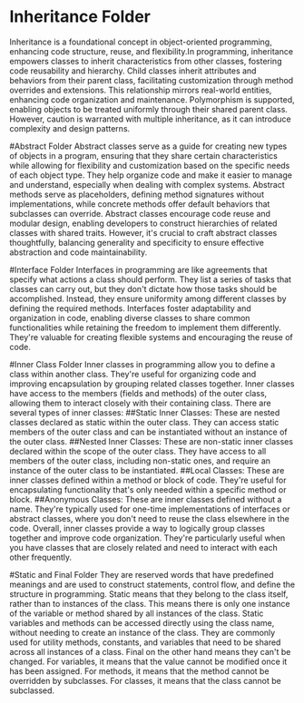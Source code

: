 # Inheritance Folder 
Inheritance is a foundational concept in object-oriented programming, enhancing code structure, reuse, and flexibility.In programming, inheritance empowers classes to inherit characteristics from other classes, fostering code reusability and hierarchy. Child classes inherit attributes and behaviors from their parent class, facilitating customization through method overrides and extensions. This relationship mirrors real-world entities, enhancing code organization and maintenance. Polymorphism is supported, enabling objects to be treated uniformly through their shared parent class. However, caution is warranted with multiple inheritance, as it can introduce complexity and design patterns.

#Abstract Folder
Abstract classes serve as a guide for creating new types of objects in a program, ensuring that they share certain characteristics while allowing for flexibility and customization based on the specific needs of each object type. They help organize code and make it easier to manage and understand, especially when dealing with complex systems. Abstract methods serve as placeholders, defining method signatures without implementations, while concrete methods offer default behaviors that subclasses can override. Abstract classes encourage code reuse and modular design, enabling developers to construct hierarchies of related classes with shared traits. However, it's crucial to craft abstract classes thoughtfully, balancing generality and specificity to ensure effective abstraction and code maintainability.

#Interface Folder
Interfaces in programming are like agreements that specify what actions a class should perform. They list a series of tasks that classes can carry out, but they don't dictate how those tasks should be accomplished. Instead, they ensure uniformity among different classes by defining the required methods. Interfaces foster adaptability and organization in code, enabling diverse classes to share common functionalities while retaining the freedom to implement them differently. They're valuable for creating flexible systems and encouraging the reuse of code.

#Inner Class Folder
Inner classes in programming allow you to define a class within another class. They're useful for organizing code and improving encapsulation by grouping related classes together. Inner classes have access to the members (fields and methods) of the outer class, allowing them to interact closely with their containing class.
There are several types of inner classes:
##Static Inner Classes: These are nested classes declared as static within the outer class. They can access static members of the outer class and can be instantiated without an instance of the outer class.
##Nested Inner Classes: These are non-static inner classes declared within the scope of the outer class. They have access to all members of the outer class, including non-static ones, and require an instance of the outer class to be instantiated.
##Local Classes: These are inner classes defined within a method or block of code. They're useful for encapsulating functionality that's only needed within a specific method or block.
##Anonymous Classes: These are inner classes defined without a name. They're typically used for one-time implementations of interfaces or abstract classes, where you don't need to reuse the class elsewhere in the code.
Overall, inner classes provide a way to logically group classes together and improve code organization. They're particularly useful when you have classes that are closely related and need to interact with each other frequently.

#Static and Final Folder
They are reserved words that have predefined meanings and are used to construct statements, control flow, and define the structure in programming. Static means that they belong to the class itself, rather than to instances of the class. This means there is only one instance of the variable or method shared by all instances of the class. Static variables and methods can be accessed directly using the class name, without needing to create an instance of the class. They are commonly used for utility methods, constants, and variables that need to be shared across all instances of a class. Final on the other hand means they can't be changed. For variables, it means that the value cannot be modified once it has been assigned. For methods, it means that the method cannot be overridden by subclasses. For classes, it means that the class cannot be subclassed.

